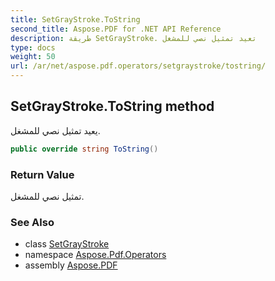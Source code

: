 ```yaml
---
title: SetGrayStroke.ToString
second_title: Aspose.PDF for .NET API Reference
description: طريقة SetGrayStroke. تعيد تمثيل نصي للمشغل
type: docs
weight: 50
url: /ar/net/aspose.pdf.operators/setgraystroke/tostring/
---
```

## SetGrayStroke.ToString method

يعيد تمثيل نصي للمشغل.

```csharp
public override string ToString()
```

### Return Value

تمثيل نصي للمشغل.

### See Also

* class [SetGrayStroke](../)
* namespace [Aspose.Pdf.Operators](../../../aspose.pdf.operators/)
* assembly [Aspose.PDF](../../../)